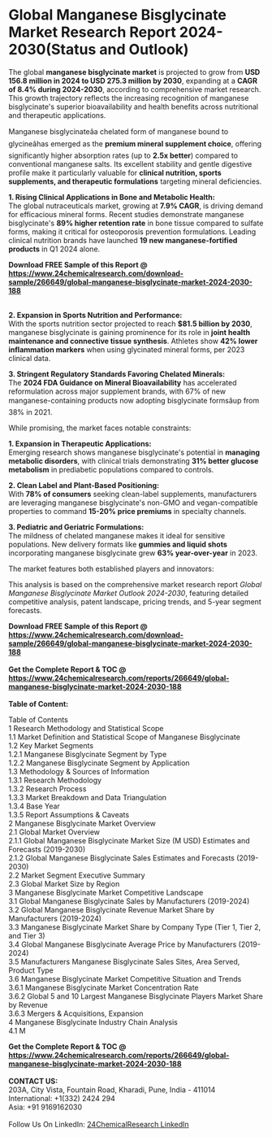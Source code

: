 <h1>Global Manganese Bisglycinate Market Research Report 2024-2030(Status and Outlook)</h1><p>The global <strong>manganese bisglycinate market</strong> is projected to grow from <strong>USD 156.8 million in 2024 to USD 275.3 million by 2030</strong>, expanding at a <strong>CAGR of 8.4% during 2024-2030</strong>, according to comprehensive market research. This growth trajectory reflects the increasing recognition of manganese bisglycinate's superior bioavailability and health benefits across nutritional and therapeutic applications.</p><p>Manganese bisglycinateâa chelated form of manganese bound to glycineâhas emerged as the <strong>premium mineral supplement choice</strong>, offering significantly higher absorption rates (up to <strong>2.5x better</strong>) compared to conventional manganese salts. Its excellent stability and gentle digestive profile make it particularly valuable for <strong>clinical nutrition, sports supplements, and therapeutic formulations</strong> targeting mineral deficiencies.</p><p><strong>1. Rising Clinical Applications in Bone and Metabolic Health:</strong><br>
The global nutraceuticals market, growing at <strong>7.9% CAGR</strong>, is driving demand for efficacious mineral forms. Recent studies demonstrate manganese bisglycinate's <strong>89% higher retention rate</strong> in bone tissue compared to sulfate forms, making it critical for osteoporosis prevention formulations. Leading clinical nutrition brands have launched <strong>19 new manganese-fortified products</strong> in Q1 2024 alone.</p><div><b>Download FREE Sample of this Report @ 
            <a href="https://www.24chemicalresearch.com/download-sample/266649/global-manganese-bisglycinate-market-2024-2030-188">
            https://www.24chemicalresearch.com/download-sample/266649/global-manganese-bisglycinate-market-2024-2030-188</a></b></div><br><p><strong>2. Expansion in Sports Nutrition and Performance:</strong><br>
With the sports nutrition sector projected to reach <strong>$81.5 billion by 2030</strong>, manganese bisglycinate is gaining prominence for its role in <strong>joint health maintenance and connective tissue synthesis</strong>. Athletes show <strong>42% lower inflammation markers</strong> when using glycinated mineral forms, per 2023 clinical data.</p><p><strong>3. Stringent Regulatory Standards Favoring Chelated Minerals:</strong><br>
The <strong>2024 FDA Guidance on Mineral Bioavailability</strong> has accelerated reformulation across major supplement brands, with 67% of new manganese-containing products now adopting bisglycinate formsâup from 38% in 2021.</p><p>While promising, the market faces notable constraints:</p><p><strong>1. Expansion in Therapeutic Applications:</strong><br>
Emerging research shows manganese bisglycinate's potential in <strong>managing metabolic disorders</strong>, with clinical trials demonstrating <strong>31% better glucose metabolism</strong> in prediabetic populations compared to controls.</p><p><strong>2. Clean Label and Plant-Based Positioning:</strong><br>
With <strong>78% of consumers</strong> seeking clean-label supplements, manufacturers are leveraging manganese bisglycinate's non-GMO and vegan-compatible properties to command <strong>15-20% price premiums</strong> in specialty channels.</p><p><strong>3. Pediatric and Geriatric Formulations:</strong><br>
The mildness of chelated manganese makes it ideal for sensitive populations. New delivery formats like <strong>gummies and liquid shots</strong> incorporating manganese bisglycinate grew <strong>63% year-over-year</strong> in 2023.</p><p>The market features both established players and innovators:</p><p>This analysis is based on the comprehensive market research report <em>Global Manganese Bisglycinate Market Outlook 2024-2030</em>, featuring detailed competitive analysis, patent landscape, pricing trends, and 5-year segment forecasts.</p><div><b>Download FREE Sample of this Report @ 
            <a href="https://www.24chemicalresearch.com/download-sample/266649/global-manganese-bisglycinate-market-2024-2030-188">
            https://www.24chemicalresearch.com/download-sample/266649/global-manganese-bisglycinate-market-2024-2030-188</a></b></div><br><div><b>Get the Complete Report & TOC @ 
            <a href="https://www.24chemicalresearch.com/reports/266649/global-manganese-bisglycinate-market-2024-2030-188">
            https://www.24chemicalresearch.com/reports/266649/global-manganese-bisglycinate-market-2024-2030-188</a></b></div><br>
            <b>Table of Content:</b><p>Table of Contents<br />
1 Research Methodology and Statistical Scope<br />
1.1 Market Definition and Statistical Scope of Manganese Bisglycinate<br />
1.2 Key Market Segments<br />
1.2.1 Manganese Bisglycinate Segment by Type<br />
1.2.2 Manganese Bisglycinate Segment by Application<br />
1.3 Methodology & Sources of Information<br />
1.3.1 Research Methodology<br />
1.3.2 Research Process<br />
1.3.3 Market Breakdown and Data Triangulation<br />
1.3.4 Base Year<br />
1.3.5 Report Assumptions & Caveats<br />
2 Manganese Bisglycinate Market Overview<br />
2.1 Global Market Overview<br />
2.1.1 Global Manganese Bisglycinate Market Size (M USD) Estimates and Forecasts (2019-2030)<br />
2.1.2 Global Manganese Bisglycinate Sales Estimates and Forecasts (2019-2030)<br />
2.2 Market Segment Executive Summary<br />
2.3 Global Market Size by Region<br />
3 Manganese Bisglycinate Market Competitive Landscape<br />
3.1 Global Manganese Bisglycinate Sales by Manufacturers (2019-2024)<br />
3.2 Global Manganese Bisglycinate Revenue Market Share by Manufacturers (2019-2024)<br />
3.3 Manganese Bisglycinate Market Share by Company Type (Tier 1, Tier 2, and Tier 3)<br />
3.4 Global Manganese Bisglycinate Average Price by Manufacturers (2019-2024)<br />
3.5 Manufacturers Manganese Bisglycinate Sales Sites, Area Served, Product Type<br />
3.6 Manganese Bisglycinate Market Competitive Situation and Trends<br />
3.6.1 Manganese Bisglycinate Market Concentration Rate<br />
3.6.2 Global 5 and 10 Largest Manganese Bisglycinate Players Market Share by Revenue<br />
3.6.3 Mergers & Acquisitions, Expansion<br />
4 Manganese Bisglycinate Industry Chain Analysis<br />
4.1 M</p><div><b>Get the Complete Report & TOC @ 
            <a href="https://www.24chemicalresearch.com/reports/266649/global-manganese-bisglycinate-market-2024-2030-188">
            https://www.24chemicalresearch.com/reports/266649/global-manganese-bisglycinate-market-2024-2030-188</a></b></div><br><b>CONTACT US:</b><br>
            203A, City Vista, Fountain Road, Kharadi, Pune, India - 411014<br>
            International: +1(332) 2424 294<br>
            Asia: +91 9169162030 <br><br>
            Follow Us On LinkedIn: <a href="https://www.linkedin.com/company/24chemicalresearch/">24ChemicalResearch LinkedIn</a>